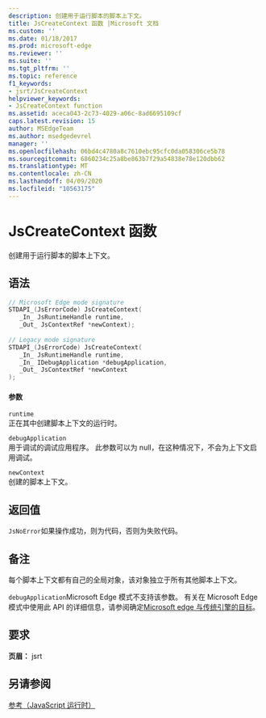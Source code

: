 ```yaml
---
description: 创建用于运行脚本的脚本上下文。
title: JsCreateContext 函数 |Microsoft 文档
ms.custom: ''
ms.date: 01/18/2017
ms.prod: microsoft-edge
ms.reviewer: ''
ms.suite: ''
ms.tgt_pltfrm: ''
ms.topic: reference
f1_keywords:
- jsrt/JsCreateContext
helpviewer_keywords:
- JsCreateContext function
ms.assetid: aceca043-2c73-4029-a06c-8ad6695109cf
caps.latest.revision: 15
author: MSEdgeTeam
ms.author: msedgedevrel
manager: ''
ms.openlocfilehash: 06bd4c4780a8c7610ebc95cfc0da058306ce5b78
ms.sourcegitcommit: 6860234c25a8be863b7f29a54838e78e120dbb62
ms.translationtype: MT
ms.contentlocale: zh-CN
ms.lasthandoff: 04/09/2020
ms.locfileid: "10563175"
---
```

# JsCreateContext 函数
创建用于运行脚本的脚本上下文。  
  
## 语法  
  
```cpp  
// Microsoft Edge mode signature  
STDAPI_(JsErrorCode) JsCreateContext(  
   _In_ JsRuntimeHandle runtime,  
   _Out_ JsContextRef *newContext);  
  
// Legacy mode signature  
STDAPI_(JsErrorCode) JsCreateContext(  
   _In_ JsRuntimeHandle runtime,  
   _In_ IDebugApplication *debugApplication,  
   _Out_ JsContextRef *newContext  
);  
```  
  
#### 参数  
 `runtime`  
 正在其中创建脚本上下文的运行时。  
  
 `debugApplication`  
 用于调试的调试应用程序。 此参数可以为 null，在这种情况下，不会为上下文启用调试。  
  
 `newContext`  
 创建的脚本上下文。  
  
## 返回值  
 `JsNoError`如果操作成功，则为代码，否则为失败代码。  
  
## 备注  
 每个脚本上下文都有自己的全局对象，该对象独立于所有其他脚本上下文。  
  
 `debugApplication`Microsoft Edge 模式不支持该参数。 有关在 Microsoft Edge 模式中使用此 API 的详细信息，请参阅确定[Microsoft edge 与传统引擎的目标](../chakra-hosting/targeting-edge-vs-legacy-engines-in-jsrt-apis.md)。  
  
## 要求  
 **页眉：** jsrt  
  
## 另请参阅  
 [参考（JavaScript 运行时）](../chakra-hosting/reference-javascript-runtime.md)